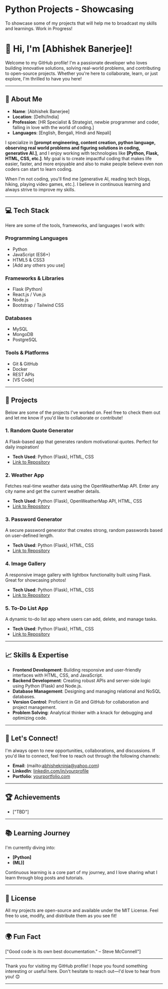 # Python Projects - Showcasing
 To showcase some of my projects that will help me to broadcast my skills and learnings. Work in Progress!

# 👋 Hi, I'm [Abhishek Banerjee]!

Welcome to my GitHub profile! I'm a passionate developer who loves building innovative solutions, solving real-world problems, and contributing to open-source projects. Whether you're here to collaborate, learn, or just explore, I'm thrilled to have you here!

---

## 🌟 About Me

- **Name**: [Abhishek Banerjee]  
- **Location**: [Delhi/India]  
- **Profession**: [HR Specialist & Strategist, newbie programmer and coder, falling in love with the world of coding.]  
- **Languages**: [English, Bengali, Hindi and Nepali]  

I specialize in **[prompt engineering, content creation, python language, observing real world problems and figuring solutions in coding, generative AI.]**, and I enjoy working with technologies like **[Python, Flask, HTML, CSS, etc.]**. My goal is to create impactful coding that makes life easier, faster, and more enjoyable and also to make people believe even non coders can start to learn coding.

When I'm not coding, you'll find me [generative AI, reading tech blogs, hiking, playing video games, etc.]. I believe in continuous learning and always strive to improve my skills.

---

## 💻 Tech Stack

Here are some of the tools, frameworks, and languages I work with:

### **Programming Languages**
- Python
- JavaScript (ES6+)
- HTML5 & CSS3
- [Add any others you use]

### **Frameworks & Libraries**
- Flask (Python)
- React.js / Vue.js
- Node.js
- Bootstrap / Tailwind CSS

### **Databases**
- MySQL
- MongoDB
- PostgreSQL

### **Tools & Platforms**
- Git & GitHub
- Docker
- REST APIs
- [VS Code]

---

## 🚀 Projects

Below are some of the projects I've worked on. Feel free to check them out and let me know if you'd like to collaborate or contribute!

### 1. **Random Quote Generator**
A Flask-based app that generates random motivational quotes. Perfect for daily inspiration!
- **Tech Used**: Python (Flask), HTML, CSS
- [Link to Repository](https://github.com/yourusername/RandomQuoteGenerator)

### 2. **Weather App**
Fetches real-time weather data using the OpenWeatherMap API. Enter any city name and get the current weather details.
- **Tech Used**: Python (Flask), OpenWeatherMap API, HTML, CSS
- [Link to Repository](https://github.com/newloverofcode2025/Python-Projects/WeatherApp)

### 3. **Password Generator**
A secure password generator that creates strong, random passwords based on user-defined length.
- **Tech Used**: Python (Flask), HTML, CSS
- [Link to Repository](https://github.com/newloverofcode2025/Python-Projects/PasswordGenerator)

### 4. **Image Gallery**
A responsive image gallery with lightbox functionality built using Flask. Great for showcasing photos!
- **Tech Used**: Python (Flask), HTML, CSS
- [Link to Repository](https://github.com/newloverofcode2025/Python-Projects/ImageGallery)

### 5. **To-Do List App**
A dynamic to-do list app where users can add, delete, and manage tasks.
- **Tech Used**: Python (Flask), HTML, CSS
- [Link to Repository](https://github.com/newloverofcode2025/Python-Projects/ToDoListApp)

---

## 📈 Skills & Expertise

- **Frontend Development**: Building responsive and user-friendly interfaces with HTML, CSS, and JavaScript.
- **Backend Development**: Creating robust APIs and server-side logic using Python (Flask) and Node.js.
- **Database Management**: Designing and managing relational and NoSQL databases.
- **Version Control**: Proficient in Git and GitHub for collaboration and project management.
- **Problem Solving**: Analytical thinker with a knack for debugging and optimizing code.

---

## 🤝 Let's Connect!

I'm always open to new opportunities, collaborations, and discussions. If you'd like to connect, feel free to reach out through the following channels:

- **Email**: (mailto:abhishekninja@yahoo.com)
- **LinkedIn**: [linkedin.com/in/yourprofile](https://www.linkedin.com/in/abhishekninja/)
- **Portfolio**: [yourportfolio.com](https://yourportfolio.com)

---

## 🏆 Achievements

- ["TBD"]

---

## 📚 Learning Journey

I'm currently diving into:
- **[Python]**
- **(ML)]**

Continuous learning is a core part of my journey, and I love sharing what I learn through blog posts and tutorials.

---

## 📜 License

All my projects are open-source and available under the MIT License. Feel free to use, modify, and distribute them as you see fit!

---

## 🌍 Fun Fact

["Good code is its own best documentation."
– Steve McConnell"]

---

Thank you for visiting my GitHub profile! I hope you found something interesting or useful here. Don't hesitate to reach out—I'd love to hear from you! 😊

---
